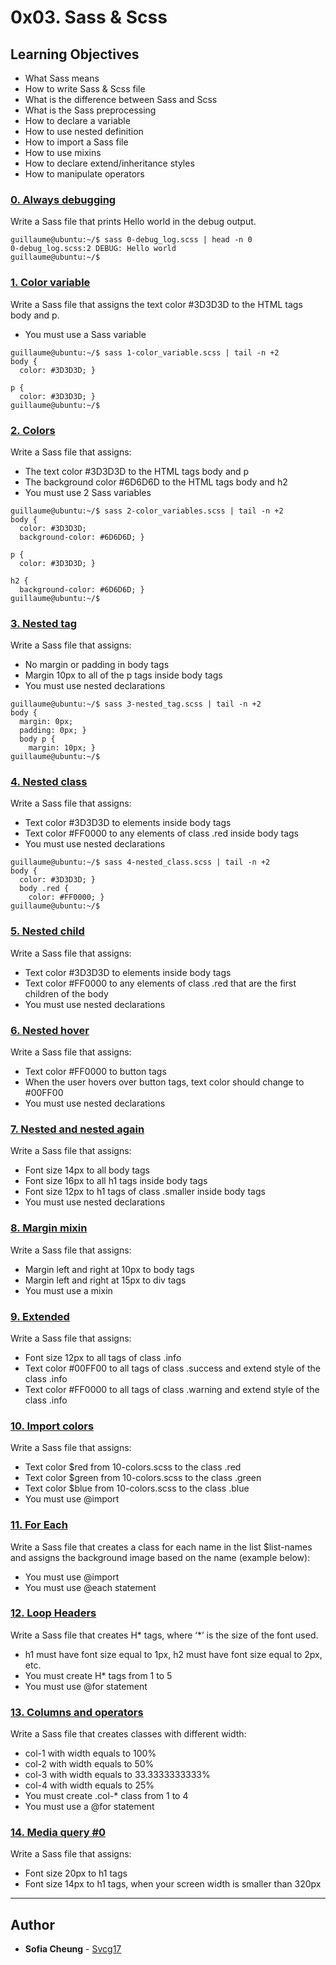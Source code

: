 # 0x03. Sass & Scss
## Learning Objectives
* What Sass means
* How to write Sass & Scss file
* What is the difference between Sass and Scss
* What is the Sass preprocessing
* How to declare a variable
* How to use nested definition
* How to import a Sass file
* How to use mixins
* How to declare extend/inheritance styles
* How to manipulate operators

### [0. Always debugging](./0-debug_log.scss)
Write a Sass file that prints Hello world in the debug output.
```
guillaume@ubuntu:~/$ sass 0-debug_log.scss | head -n 0
0-debug_log.scss:2 DEBUG: Hello world
guillaume@ubuntu:~/$

```

### [1. Color variable](1-color_variable.scss)
Write a Sass file that assigns the text color #3D3D3D to the HTML tags body and p.
- You must use a Sass variable

```
guillaume@ubuntu:~/$ sass 1-color_variable.scss | tail -n +2
body {
  color: #3D3D3D; }

p {
  color: #3D3D3D; }
guillaume@ubuntu:~/$
```

### [2. Colors](2-color_variables.scss)
Write a Sass file that assigns:
- The text color #3D3D3D to the HTML tags body and p
- The background color #6D6D6D to the HTML tags body and h2
- You must use 2 Sass variables
```
guillaume@ubuntu:~/$ sass 2-color_variables.scss | tail -n +2
body {
  color: #3D3D3D;
  background-color: #6D6D6D; }

p {
  color: #3D3D3D; }

h2 {
  background-color: #6D6D6D; }
guillaume@ubuntu:~/$
```

### [3. Nested tag](3-nested_tag.scss)
Write a Sass file that assigns:

- No margin or padding in body tags
- Margin 10px to all of the p tags inside body tags
- You must use nested declarations
```
guillaume@ubuntu:~/$ sass 3-nested_tag.scss | tail -n +2
body {
  margin: 0px;
  padding: 0px; }
  body p {
    margin: 10px; }
guillaume@ubuntu:~/$
```

### [4. Nested class](./4-nested_class.scss)
Write a Sass file that assigns:

- Text color #3D3D3D to elements inside body tags
- Text color #FF0000 to any elements of class .red inside body tags
- You must use nested declarations
```
guillaume@ubuntu:~/$ sass 4-nested_class.scss | tail -n +2
body {
  color: #3D3D3D; }
  body .red {
    color: #FF0000; }
guillaume@ubuntu:~/$
```

### [5. Nested child ](./5-nested_child.scss)
Write a Sass file that assigns:

- Text color #3D3D3D to elements inside body tags
- Text color #FF0000 to any elements of class .red that are the first children of the body
- You must use nested declarations

### [6. Nested hover](./6-nested_hover.scss)
Write a Sass file that assigns:

- Text color #FF0000 to button tags
- When the user hovers over button tags, text color should change to #00FF00
- You must use nested declarations

### [7. Nested and nested again](./7-nested_deeper.scss)
Write a Sass file that assigns:

- Font size 14px to all body tags
- Font size 16px to all h1 tags inside body tags
- Font size 12px to h1 tags of class .smaller inside body tags
- You must use nested declarations

### [8. Margin mixin ](8-mixin_margins.scss)
Write a Sass file that assigns:

- Margin left and right at 10px to body tags
- Margin left and right at 15px to div tags
- You must use a mixin

### [9. Extended](./9-extend_list.scss)
Write a Sass file that assigns:

- Font size 12px to all tags of class .info
- Text color #00FF00 to all tags of class .success and extend style of the class .info
- Text color #FF0000 to all tags of class .warning and extend style of the class .info

### [10. Import colors](./10-import_colors.scss)
Write a Sass file that assigns:

- Text color $red from 10-colors.scss to the class .red
- Text color $green from 10-colors.scss to the class .green
- Text color $blue from 10-colors.scss to the class .blue
- You must use @import

### [11. For Each](./11-loop_photos.scss)
Write a Sass file that creates a class for each name in the list $list-names and assigns the background image based on the name (example below):

- You must use @import
- You must use @each statement

### [12. Loop Headers](./12-loop_header.scss)
Write a Sass file that creates H* tags, where ‘*’ is the size of the font used.

- h1 must have font size equal to 1px, h2 must have font size equal to 2px, etc.
- You must create H* tags from 1 to 5
- You must use @for statement

### [13. Columns and operators](./100-loop_col.scss)
Write a Sass file that creates classes with different width:

- col-1 with width equals to 100%
- col-2 with width equals to 50%
- col-3 with width equals to 33.3333333333%
- col-4 with width equals to 25%
- You must create .col-* class from 1 to 4
- You must use a @for statement

### [ 14. Media query #0 ](./101-media_query.scss)
Write a Sass file that assigns:

- Font size 20px to h1 tags
- Font size 14px to h1 tags, when your screen width is smaller than 320px

---

## Author
* **Sofia Cheung** - [Svcg17](https://github.com/Svcg17)

